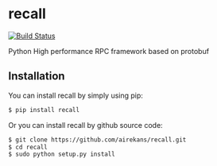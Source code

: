 recall
======

[![Build Status](https://travis-ci.org/airekans/recall.svg?branch=master)](https://travis-ci.org/airekans/recall)

Python High performance RPC framework based on protobuf

## Installation

You can install recall by simply using pip:

```bash
$ pip install recall
```

Or you can install recall by github source code:

```bash
$ git clone https://github.com/airekans/recall.git
$ cd recall
$ sudo python setup.py install
```
